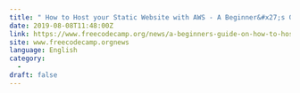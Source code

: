 ```yaml
---
title: " How to Host your Static Website with AWS - A Beginner&#x27;s Guide "
date: 2019-08-08T11:48:00Z
link: https://www.freecodecamp.org/news/a-beginners-guide-on-how-to-host-a-static-site-with-aws/?utm_medium=RSS&utm_source=news.12bit.vn
site: www.freecodecamp.orgnews
language: English
category:
  -   
draft: false
---
```

